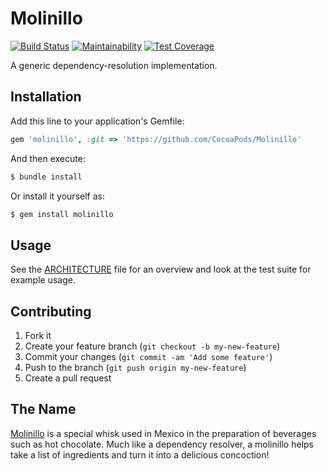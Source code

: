 # Molinillo

[![Build Status](https://github.com/CocoaPods/Molinillo/workflows/test/badge.svg)](https://github.com/CocoaPods/Molinillo/actions?query=branch%3Amaster)
[![Maintainability](https://api.codeclimate.com/v1/badges/698b14f02b68837ad6f8/maintainability)](https://codeclimate.com/github/CocoaPods/Molinillo/maintainability)
[![Test Coverage](https://api.codeclimate.com/v1/badges/698b14f02b68837ad6f8/test_coverage)](https://codeclimate.com/github/CocoaPods/Molinillo/test_coverage)

A generic dependency-resolution implementation.

## Installation

Add this line to your application's Gemfile:

```ruby
gem 'molinillo', :git => 'https://github.com/CocoaPods/Molinillo'
```

And then execute:

```bash
$ bundle install
```

Or install it yourself as:

```bash
$ gem install molinillo
```

## Usage

See the [ARCHITECTURE](ARCHITECTURE.md) file for an overview and look at the test suite for example usage.

## Contributing

1. Fork it
2. Create your feature branch (`git checkout -b my-new-feature`)
3. Commit your changes (`git commit -am 'Add some feature'`)
4. Push to the branch (`git push origin my-new-feature`)
5. Create a pull request

## The Name

[Molinillo](http://en.wikipedia.org/wiki/Molinillo_(whisk)) is a special whisk used in Mexico in the preparation of beverages such as hot chocolate.
Much like a dependency resolver, a molinillo helps take a list of ingredients and turn it into a delicious concoction!
